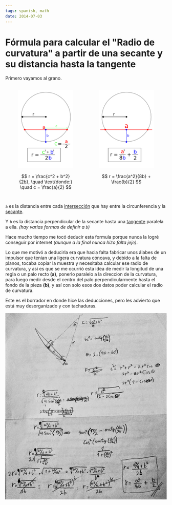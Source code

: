 ```yaml
---
tags: spanish, math
date: 2014-07-03
---
```


# Fórmula para calcular el "Radio de curvatura" a partir de una secante y su distancia hasta la tangente

Primero vayamos al grano.

<div style="display: flex; justify-content: space-between;">
<figure>
<img src="formula_1.png"/>
<figcaption>

$$
r = \frac{c^2 + b^2}{2b}, \quad \text{donde:} \quad c = \frac{a}{2}
$$

</figcaption>
</figure>
<figure>
<img src="formula_2.png"/>
<figcaption>

$$
r = \frac{a^2}{8b} + \frac{b}{2}
$$

</figcaption>
</figure>
</div>


`a` es la distancia entre cada [intersección](https://es.wikipedia.org/wiki/Interseccion) que hay entre la circunferencia y la [secante](https://es.wikipedia.org/wiki/Secante).

Y `b` es la distancia perpendicular de la secante hasta una [tangente](https://es.wikipedia.org/wiki/Tangente) paralela a ella. *(hay varias formas de definir a `b`)*

Hace mucho tiempo me tocó deducir esta formula porque nunca la logré conseguir por internet *(aunque a la final nunca hizo falta jeje)*.

Lo que me motivó a deducirla era que hacia falta fabricar unos álabes de un impulsor que tenian una ligera curvatura cóncava, y debido a la falta de planos, tocaba copiar la muestra y necesitaba calcular ese radio de curvatura, y asi es que se me ocurrió esta idea de medir la longitud de una regla o un palo recto **(a)**, ponerlo paralelo a la direccion de la curvatura, para luego medir desde el centro del palo perpendicularmente hasta el fondo de la pieza **(b)**, y así con solo esos dos datos poder calcular el radio de curvatura.

Este es el borrador en donde hice las deducciones, pero les advierto que está muy desorganizado y con tachaduras.

![Borrador donde hice los cálculos](calculations.png)
